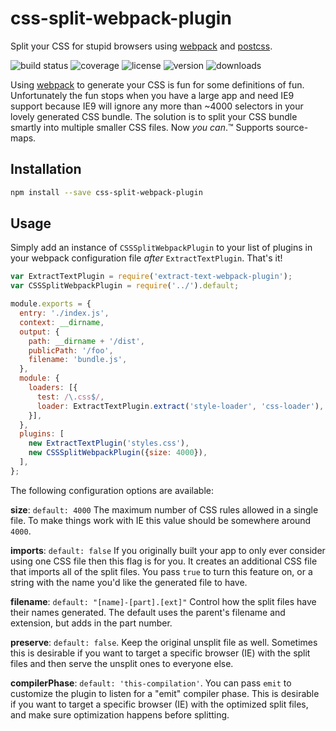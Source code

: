 # css-split-webpack-plugin

Split your CSS for stupid browsers using [webpack] and [postcss].

![build status](http://img.shields.io/travis/metalabdesign/css-split-webpack-plugin/master.svg?style=flat)
![coverage](http://img.shields.io/coveralls/metalabdesign/css-split-webpack-plugin/master.svg?style=flat)
![license](http://img.shields.io/npm/l/css-split-webpack-plugin.svg?style=flat)
![version](http://img.shields.io/npm/v/css-split-webpack-plugin.svg?style=flat)
![downloads](http://img.shields.io/npm/dm/css-split-webpack-plugin.svg?style=flat)

Using [webpack] to generate your CSS is fun for some definitions of fun. Unfortunately the fun stops when you have a large app and need IE9 support because IE9 will ignore any more than ~4000 selectors in your lovely generated CSS bundle. The solution is to split your CSS bundle smartly into multiple smaller CSS files. Now _you can_.™ Supports source-maps.

## Installation

```sh
npm install --save css-split-webpack-plugin
```

## Usage

Simply add an instance of `CSSSplitWebpackPlugin` to your list of plugins in your webpack configuration file _after_ `ExtractTextPlugin`. That's it!

```javascript
var ExtractTextPlugin = require('extract-text-webpack-plugin');
var CSSSplitWebpackPlugin = require('../').default;

module.exports = {
  entry: './index.js',
  context: __dirname,
  output: {
    path: __dirname + '/dist',
    publicPath: '/foo',
    filename: 'bundle.js',
  },
  module: {
    loaders: [{
      test: /\.css$/,
      loader: ExtractTextPlugin.extract('style-loader', 'css-loader'),
    }],
  },
  plugins: [
    new ExtractTextPlugin('styles.css'),
    new CSSSplitWebpackPlugin({size: 4000}),
  ],
};
```

The following configuration options are available:

**size**: `default: 4000` The maximum number of CSS rules allowed in a single file. To make things work with IE this value should be somewhere around `4000`.

**imports**: `default: false` If you originally built your app to only ever consider using one CSS file then this flag is for you. It creates an additional CSS file that imports all of the split files. You pass `true` to turn this feature on, or a string with the name you'd like the generated file to have.

**filename**: `default: "[name]-[part].[ext]"` Control how the split files have their names generated. The default uses the parent's filename and extension, but adds in the part number.

**preserve**: `default: false`. Keep the original unsplit file as well. Sometimes this is desirable if you want to target a specific browser (IE) with the split files and then serve the unsplit ones to everyone else.

**compilerPhase**: `default: 'this-compilation'`. You can pass `emit` to customize the plugin to listen for a "emit" compiler phase. This is desirable if you want to target a specific browser (IE) with the optimized split files, and make sure optimization happens before splitting.

[webpack]: http://webpack.github.io/
[herp]: https://github.com/ONE001/css-file-rules-webpack-separator
[postcss]: https://github.com/postcss/postcss
[postcss-chunk]: https://github.com/mattfysh/postcss-chunk
